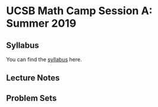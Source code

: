 UCSB Math Camp Session A: Summer 2019
============================

## Syllabus

You can find the [syllabus](https://wjeon01.github.io/Math_Camp/MC_Syllabus_19.pdf) here.


## Lecture Notes

## Problem Sets
